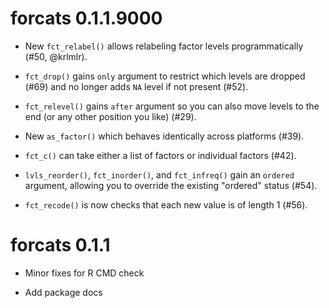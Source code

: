 # forcats 0.1.1.9000

* New `fct_relabel()` allows relabeling factor levels programmatically (#50, @krlmlr).

* `fct_drop()` gains `only` argument to restrict which levels are dropped (#69)
  and no longer adds `NA` level if not present (#52).

* `fct_relevel()` gains `after` argument so you can also move levels
  to the end (or any other position you like) (#29).

* New `as_factor()` which behaves identically across platforms (#39).

* `fct_c()` can take either a list of factors or individual factors (#42).

* `lvls_reorder()`, `fct_inorder()`, and `fct_infreq()` gain an `ordered`
   argument, allowing you to override the existing "ordered" status (#54).

* `fct_recode()` is now checks that each new value is of length 1 (#56).

# forcats 0.1.1

* Minor fixes for R CMD check

* Add package docs
